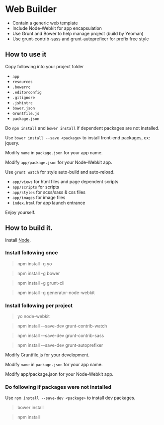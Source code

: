 # Web Builder

- Contain a generic web template
- Include Node-Webkit for app encapsulation
- Use Grunt and Bower to help manage project (build by Yeoman)
- Use grunt-contrib-sass and grunt-autoprefixer for prefix free style

## How to use it

Copy following into your project folder

- `app`
- `resources`
- `.bowerrc`
- `.editorconfig`
- `.gitignore`
- `.jshintrc`
- `bower.json`
- `Gruntfile.js`
- `package.json`

Do `npm install` and `bower install` if dependent packages are not installed.

Use `bower install --save <package>` to install front-end packages, ex: jquery.

Modify `name` in `package.json` for your app name.

Modify `app/package.json` for your Node-Webkit app.

Use `grunt watch` for style auto-build and auto-reload.

- `app/views` for html files and page dependent scripts
- `app/scripts` for scripts
- `app/styles` for scss/sass & css files
- `app/images` for image files
- `index.html` for app launch entrance

Enjoy yourself.

## How to build it.

Install [Node](http://nodejs.org/).

### Install following once

> npm install -g yo

> npm install -g bower

> npm install -g grunt-cli

> npm install -g generator-node-webkit

### Install following per project

> yo node-webkit

> npm install --save-dev grunt-contrib-watch

> npm install --save-dev grunt-contrib-sass

> npm install --save-dev grunt-autoprefixer

Modify Gruntfile.js for your development.

Modify `name` in `package.json` for your app name.

Modify app/package.json for your Node-Webkit app.

### Do following if packages were not installed

Use `npm install --save-dev <package>` to install dev packages.

> bower install

> npm install
